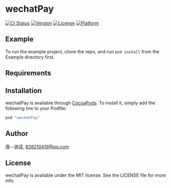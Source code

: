 # wechatPay

[![CI Status](http://img.shields.io/travis/唐--逍遥/wechatPay.svg?style=flat)](https://travis-ci.org/唐--逍遥/wechatPay)
[![Version](https://img.shields.io/cocoapods/v/wechatPay.svg?style=flat)](http://cocoapods.org/pods/wechatPay)
[![License](https://img.shields.io/cocoapods/l/wechatPay.svg?style=flat)](http://cocoapods.org/pods/wechatPay)
[![Platform](https://img.shields.io/cocoapods/p/wechatPay.svg?style=flat)](http://cocoapods.org/pods/wechatPay)

## Example

To run the example project, clone the repo, and run `pod install` from the Example directory first.

## Requirements

## Installation

wechatPay is available through [CocoaPods](http://cocoapods.org). To install
it, simply add the following line to your Podfile:

```ruby
pod "wechatPay"
```

## Author

唐--逍遥, 838210419@qq.com

## License

wechatPay is available under the MIT license. See the LICENSE file for more info.
